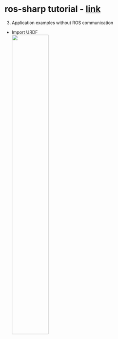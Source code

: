# ros-sharp tutorial - [link](https://github.com/siemens/ros-sharp/wiki)

3. Application examples without ROS communication
- Import URDF  
<img src="https://user-images.githubusercontent.com/59794238/121474342-eb361b80-c9fe-11eb-8c76-b1600d4803d2.png" width="50%"></img>  
